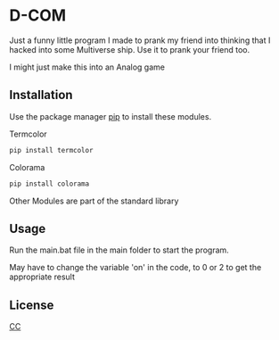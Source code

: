 # D-COM

Just a funny little program I made to prank my friend into thinking that I hacked into some Multiverse ship. Use it to prank your friend too. 

I might just make this into an Analog game

## Installation

Use the package manager [pip](https://pip.pypa.io/en/stable/) to install these modules.

Termcolor

```bash
pip install termcolor
```
Colorama

```bash
pip install colorama
```

Other Modules are part of the standard library

## Usage

Run the main.bat file in the main folder to start the program.

May have to change the variable 'on' in the code, to 0 or 2 to get the appropriate result

## License

[CC](https://github.com/santisoler/cc-licenses)
